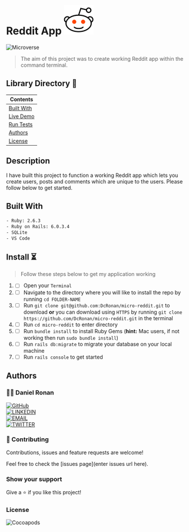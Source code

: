 # Reddit App ![img](./app/assets/images/reddit-2.svg)
![Microverse](https://img.shields.io/badge/-Microverse-6F23FF?style=for-the-badge)
> The aim of this project was to create working Reddit app within the command terminal.
## Library Directory 📙
 
| Contents        |
| ------------- |
| [Built With](#built-with) |
| [Live Demo](#live-demo) |
| [Run Tests](#run-tests) |
| [Authors](#authors) | 
| [License](#license) | 

## Description

I have built this project to function a working Reddit app which lets you create users, posts and comments which are unique to the users. Please follow below to get started.

## Built With
```
- Ruby: 2.6.3
- Ruby on Rails: 6.0.3.4
- SQLite
- VS Code
```

## Install ⏳

> Follow these steps below to get my application working

1. - [ ] Open your `Terminal`
2. - [ ] Navigate to the directory where you will like to install the repo by running `cd FOLDER-NAME`
3. - [ ] Run `git clone git@github.com:DcRonan/micro-reddit.git` to download <b>or</b> you can download using `HTTPS` by running `git clone https://github.com/DcRonan/micro-reddit.git` in the terminal
4. - [ ] Run `cd micro-reddit` to enter directory
5. - [ ] Run `bundle install` to install Ruby Gems (<b>hint:</b> Mac users, if not working then run `sudo bundle install`)
6. - [ ] Run `rails db:migrate` to migrate your database on your local machine
7. - [ ] Run `rails console` to get started

## Authors

### 👨‍💻 Daniel Ronan
[![GitHub](https://img.shields.io/badge/-GitHub-000?style=for-the-badge&logo=GitHub&logoColor=white)](https://github.com/DcRonan) <br>
[![LINKEDIN](https://img.shields.io/badge/-LINKEDIN-0077B5?style=for-the-badge&logo=Linkedin&logoColor=white)](https://www.linkedin.com/in/danronan10/) <br>
[![EMAIL](https://img.shields.io/badge/-EMAIL-D14836?style=for-the-badge&logo=Mail.Ru&logoColor=white)](mailto:danielconnorronan@gmail.com) <br>
[![TWITTER](https://img.shields.io/badge/-TWITTER-1DA1F2?style=for-the-badge&logo=Twitter&logoColor=white)](https://twitter.com/dc_ronan)

### 🤝 Contributing

Contributions, issues and feature requests are welcome!

Feel free to check the [issues page](enter issues url here).

### Show your support

Give a ⭐️ if you like this project!

### License

![Cocoapods](https://img.shields.io/cocoapods/l/AFNetworking?color=red&style=for-the-badge)
